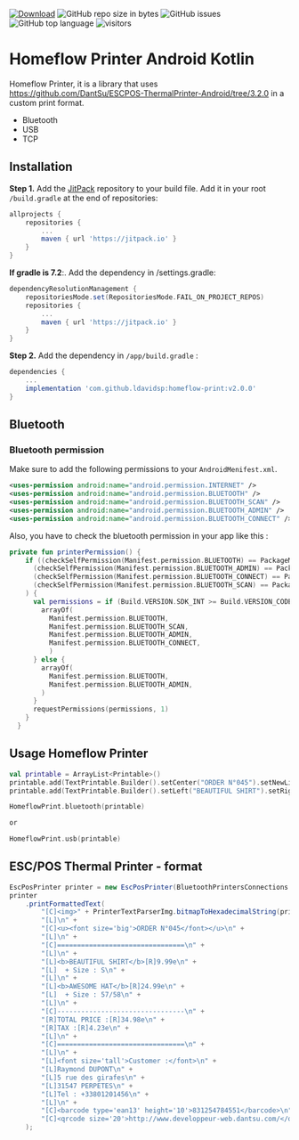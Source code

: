 [![Download](https://jitpack.io/v/ldavidsp/homeflow-print.svg)](https://jitpack.io/#ldavidsp/homeflow-print)
![GitHub repo size in bytes](https://img.shields.io/github/repo-size/ldavidsp/homeflow-print.svg)
![GitHub issues](https://img.shields.io/github/issues/ldavidsp/homeflow-print.svg)
![GitHub top language](https://img.shields.io/github/languages/top/ldavidsp/homeflow-print.svg)
![visitors](https://visitor-badge.laobi.icu/badge?page_id=homeflow-print.readme)

Homeflow Printer Android Kotlin
=====

Homeflow Printer, it is a library that uses https://github.com/DantSu/ESCPOS-ThermalPrinter-Android/tree/3.2.0 in a custom print format.

  - Bluetooth
  - USB
  - TCP
 
## Installation

**Step 1.** Add the [JitPack](https://jitpack.io/#ldavidsp/homeflow-print/1.1.0) repository to your build file. Add it in your root `/build.gradle` at the end of repositories:

```gradle
allprojects {
    repositories {
        ...
        maven { url 'https://jitpack.io' }
    }
}
```

**If gradle is 7.2**:. Add the dependency in /settings.gradle:
```gradle
dependencyResolutionManagement {
    repositoriesMode.set(RepositoriesMode.FAIL_ON_PROJECT_REPOS)
    repositories {
        ...
        maven { url 'https://jitpack.io' }
    }
}
```

**Step 2.** Add the dependency in `/app/build.gradle` :

```gradle
dependencies {
    ...
    implementation 'com.github.ldavidsp:homeflow-print:v2.0.0'
}
```

## Bluetooth

### Bluetooth permission
Make sure to add the following permissions to your ```AndroidMenifest.xml```.
```xml
<uses-permission android:name="android.permission.INTERNET" />
<uses-permission android:name="android.permission.BLUETOOTH" />
<uses-permission android:name="android.permission.BLUETOOTH_SCAN" />
<uses-permission android:name="android.permission.BLUETOOTH_ADMIN" />
<uses-permission android:name="android.permission.BLUETOOTH_CONNECT" />
```
Also, you have to check the bluetooth permission in your app like this :
```kotlin
private fun printerPermission() {
    if ((checkSelfPermission(Manifest.permission.BLUETOOTH) == PackageManager.PERMISSION_DENIED) ||
      (checkSelfPermission(Manifest.permission.BLUETOOTH_ADMIN) == PackageManager.PERMISSION_DENIED) ||
      (checkSelfPermission(Manifest.permission.BLUETOOTH_CONNECT) == PackageManager.PERMISSION_DENIED) ||
      (checkSelfPermission(Manifest.permission.BLUETOOTH_SCAN) == PackageManager.PERMISSION_DENIED)
    ) {
      val permissions = if (Build.VERSION.SDK_INT >= Build.VERSION_CODES.S) {
        arrayOf(
          Manifest.permission.BLUETOOTH,
          Manifest.permission.BLUETOOTH_SCAN,
          Manifest.permission.BLUETOOTH_ADMIN,
          Manifest.permission.BLUETOOTH_CONNECT,
          )
      } else {
        arrayOf(
          Manifest.permission.BLUETOOTH,
          Manifest.permission.BLUETOOTH_ADMIN,
        )
      }
      requestPermissions(permissions, 1)
    }
  }
```


Usage Homeflow Printer
-------------------
```kotlin
val printable = ArrayList<Printable>()
printable.add(TextPrintable.Builder().setCenter("ORDER N°045").setNewLine())
printable.add(TextPrintable.Builder().setLeft("BEAUTIFUL SHIRT").setRight("9.99e").setNewLine())

HomeflowPrint.bluetooth(printable)

or 

HomeflowPrint.usb(printable)

```


ESC/POS Thermal Printer - format
-------------------
```java
EscPosPrinter printer = new EscPosPrinter(BluetoothPrintersConnections.selectFirstPaired(), 203, 48f, 32);
printer
    .printFormattedText(
        "[C]<img>" + PrinterTextParserImg.bitmapToHexadecimalString(printer, this.getApplicationContext().getResources().getDrawableForDensity(R.drawable.logo, DisplayMetrics.DENSITY_MEDIUM))+"</img>\n" +
        "[L]\n" +
        "[C]<u><font size='big'>ORDER N°045</font></u>\n" +
        "[L]\n" +
        "[C]================================\n" +
        "[L]\n" +
        "[L]<b>BEAUTIFUL SHIRT</b>[R]9.99e\n" +
        "[L]  + Size : S\n" +
        "[L]\n" +
        "[L]<b>AWESOME HAT</b>[R]24.99e\n" +
        "[L]  + Size : 57/58\n" +
        "[L]\n" +
        "[C]--------------------------------\n" +
        "[R]TOTAL PRICE :[R]34.98e\n" +
        "[R]TAX :[R]4.23e\n" +
        "[L]\n" +
        "[C]================================\n" +
        "[L]\n" +
        "[L]<font size='tall'>Customer :</font>\n" +
        "[L]Raymond DUPONT\n" +
        "[L]5 rue des girafes\n" +
        "[L]31547 PERPETES\n" +
        "[L]Tel : +33801201456\n" +
        "[L]\n" +
        "[C]<barcode type='ean13' height='10'>831254784551</barcode>\n" +
        "[C]<qrcode size='20'>http://www.developpeur-web.dantsu.com/</qrcode>"
    );
```

